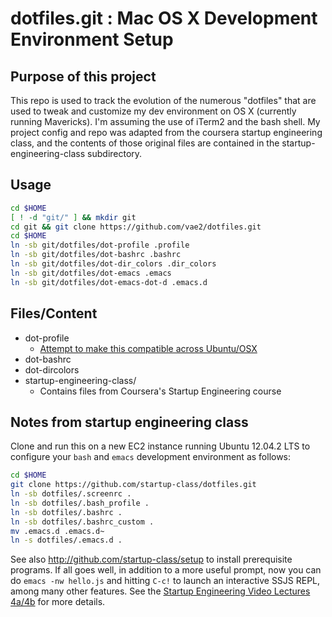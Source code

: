 dotfiles.git : Mac OS X Development Environment Setup
=====================================================
Purpose of this project
-----------------------
This repo is used to track the evolution of the numerous "dotfiles" that are
used to tweak and customize my dev environment on OS X (currently running
Mavericks). I'm assuming the use of iTerm2 and the bash shell. My project
config and repo was adapted from the coursera startup engineering class, and
the contents of those original files are contained in the
startup-engineering-class subdirectory.

Usage
-----
```sh
cd $HOME
[ ! -d "git/" ] && mkdir git
cd git && git clone https://github.com/vae2/dotfiles.git
cd $HOME
ln -sb git/dotfiles/dot-profile .profile
ln -sb git/dotfiles/dot-bashrc .bashrc
ln -sb git/dotfiles/dot-dir_colors .dir_colors
ln -sb git/dotfiles/dot-emacs .emacs
ln -sb git/dotfiles/dot-emacs-dot-d .emacs.d
```

Files/Content
-------------
* dot-profile
  * [Attempt to make this compatible across Ubuntu/OSX](http://dghubble.com/blog/posts/.bashprofile-.profile-and-.bashrc-conventions/)
* dot-bashrc
* dot-dircolors
* startup-engineering-class/
  * Contains files from Coursera's Startup Engineering course

Notes from startup engineering class
------------------------------------
Clone and run this on a new EC2 instance running Ubuntu 12.04.2 LTS to
configure your `bash` and `emacs` development environment as follows:

```sh
cd $HOME
git clone https://github.com/startup-class/dotfiles.git
ln -sb dotfiles/.screenrc .
ln -sb dotfiles/.bash_profile .
ln -sb dotfiles/.bashrc .
ln -sb dotfiles/.bashrc_custom .
mv .emacs.d .emacs.d~
ln -s dotfiles/.emacs.d .
```

See also http://github.com/startup-class/setup to install prerequisite
programs. If all goes well, in addition to a more useful prompt, now you can
do `emacs -nw hello.js` and hitting `C-c!` to launch an interactive SSJS
REPL, among many other features. See the
[Startup Engineering Video Lectures 4a/4b](https://class.coursera.org/startup-001/lecture/index)
for more details.
